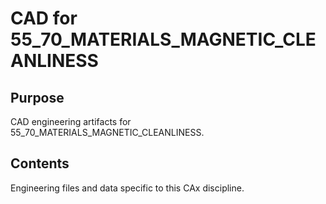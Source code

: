 # CAD for 55_70_MATERIALS_MAGNETIC_CLEANLINESS

## Purpose
CAD engineering artifacts for 55_70_MATERIALS_MAGNETIC_CLEANLINESS.

## Contents
Engineering files and data specific to this CAx discipline.

